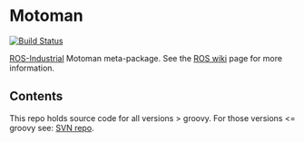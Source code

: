 # Motoman

[![Build Status](http://build.ros.org/job/Idev__motoman__ubuntu_trusty_amd64/badge/icon)](http://build.ros.org/job/Idev__motoman__ubuntu_trusty_amd64)

[ROS-Industrial][] Motoman meta-package. See the [ROS wiki][] page for more information.


## Contents

This repo holds source code for all versions > groovy. For those versions <= groovy see: [SVN repo][].

[ROS-Industrial]: http://www.ros.org/wiki/Industrial
[ROS wiki]: http://ros.org/wiki/motoman
[SVN repo]: https://code.google.com/p/swri-ros-pkg/source/browse
